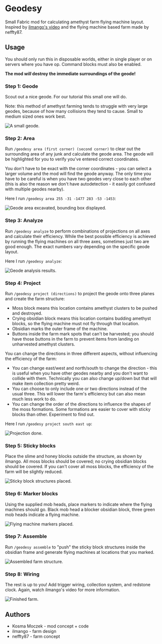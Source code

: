 # Geodesy

Small Fabric mod for calculating amethyst farm flying machine layout.
Inspired by [ilmango's video](https://www.youtube.com/watch?v=fY90xF3ug84) and
the flying machine based farm made by neffty87.

## Usage

You should only run this in disposable worlds, either in single player or on servers
where you have op. Command blocks must also be enabled.

**The mod *will* destroy the immediate surroundings of the geode!**

### Step 1: Geode

Scout out a nice geode. For our tutorial this small one will do.

Note: this method of amethyst farming tends to struggle with very large geodes,
because of how many collisions they tend to cause. Small to medium sized ones
work best.

![A small geode.](https://raw.githubusercontent.com/kosma/geodesy-fabric/master/assets/geode1.png)

### Step 2: Area

Run `/geodesy area (first corner) (second corner)` to clear out the surrounding
area of any junk and calculate the geode area. The geode will be highlighted for you
to verify you've entered correct coordinates.

You don't have to be exact with the corner coordinates - you can select a larger
volume and the mod will find the geode anyway. The only time you have to be careful
is when you have two geodes very close to each other (this is also the reason we don't
have autodetection - it easily got confused with multiple geodes nearby).

Here I run `/geodesy area 255 -31 -1477 283 -53 -1453`:

![Geode area excavated, bounding box displayed.](https://raw.githubusercontent.com/kosma/geodesy-fabric/master/assets/geode2.png)

### Step 3: Analyze

Run `/geodesy analyze` to perform combinations of projections on all axes and calculate
their efficiency. While the best possible efficiency is achieved by running the flying
machines on all three axes, sometimes just two are good enough. The exact numbers vary
depending on the specific geode layout.

Here I run `/geodesy analyze`:

![Geode analysis results.](https://raw.githubusercontent.com/kosma/geodesy-fabric/master/assets/geode3.png)

### Step 4: Project

Run `/geodesy project (directions)` to project the geode onto three planes and create
the farm structure:

* Moss block means this location contains amethyst clusters to be pushed and destroyed.
* Crying obsidian block means this location contains budding amethyst blocks, so
  the flying machine must not fly through that location.
* Obsidian marks the outer frame of the machine.
* Buttons inside the farm mark spots that can't be harvested; you should have those
  buttons in the farm to prevent items from landing on unharvested amethyst clusters.

You can change the directions in three different aspects, without influencing the
efficiency of the farm:

* You can change east/west and north/south to change the direction - this is useful
  when you have other geodes nearby and you don't want to collide with them. Technically
  you can also change up/down but that will make item collection pretty weird.
* You can choose to only include one or two directions instead of the usual three.
  This will lower the farm's efficiency but can also mean much less work to do.
* You can change the order of the directions to influence the shapes of the moss formations.
  Some formations are easier to cover with sticky blocks than other. Experiment to find out.

Here I run `/geodesy project south east up`:

![Projection done.](https://raw.githubusercontent.com/kosma/geodesy-fabric/master/assets/geode4.png)

### Step 5: Sticky blocks

Place the slime and honey blocks outside the structure, as shown by ilmango. All moss
blocks should be covered; no crying obsidian blocks should be covered. If you can't cover
all moss blocks, the efficiency of the farm will be slightly reduced.

![Sticky block structures placed.](https://raw.githubusercontent.com/kosma/geodesy-fabric/master/assets/geode5.png)

### Step 6: Marker blocks

Using the supplied mob heads, place markers to indicate where the flying machines
should go. Black mob head a blocker obsidian block, three green mob heads indicate
a flying machine.

![Flying machine markers placed.](https://raw.githubusercontent.com/kosma/geodesy-fabric/master/assets/geode6.png)

### Step 7: Assemble

Run `/geodesy assemble` to "push" the sticky block structures inside the obsidian frame
and generate flying machines at locations that you marked.

![Assembled farm structure.](https://raw.githubusercontent.com/kosma/geodesy-fabric/master/assets/geode7.png)

### Step 8: Wiring

The rest is up to you! Add trigger wiring, collection system, and redstone clock. Again,
watch ilmango's video for more information.

![Finished farm.](https://raw.githubusercontent.com/kosma/geodesy-fabric/master/assets/geode8.png)

## Authors

* Kosma Moczek - mod concept + code
* ilmango - farm design
* neffty87 - farm concept
